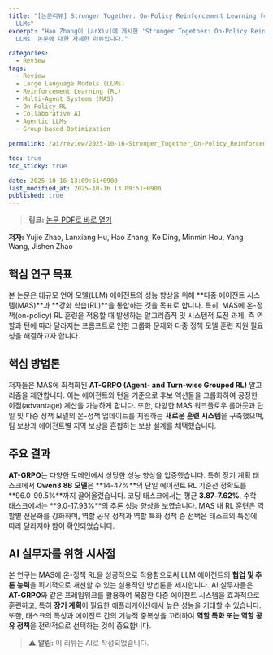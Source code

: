 ```yaml
---
title: "[논문리뷰] Stronger Together: On-Policy Reinforcement Learning for Collaborative
  LLMs"
excerpt: "Hao Zhang이 [arXiv]에 게시한 'Stronger Together: On-Policy Reinforcement Learning for Collaborative
  LLMs' 논문에 대한 자세한 리뷰입니다."

categories:
  - Review
tags:
  - Review
  - Large Language Models (LLMs)
  - Reinforcement Learning (RL)
  - Multi-Agent Systems (MAS)
  - On-Policy RL
  - Collaborative AI
  - Agentic LLMs
  - Group-based Optimization

permalink: /ai/review/2025-10-16-Stronger_Together_On-Policy_Reinforcement_Learning_for_Collaborative_LLMs/

toc: true
toc_sticky: true

date: 2025-10-16 13:09:51+0900
last_modified_at: 2025-10-16 13:09:51+0900
published: true
---
```

> **링크:** [논문 PDF로 바로 열기](https://arxiv.org/abs/2510.11062)

**저자:** Yujie Zhao, Lanxiang Hu, Hao Zhang, Ke Ding, Minmin Hou, Yang Wang, Jishen Zhao



## 핵심 연구 목표
본 논문은 대규모 언어 모델(LLM) 에이전트의 성능 향상을 위해 **다중 에이전트 시스템(MAS)**과 **강화 학습(RL)**을 통합하는 것을 목표로 합니다. 특히, MAS에 온-정책(on-policy) RL 훈련을 적용할 때 발생하는 알고리즘적 및 시스템적 도전 과제, 즉 역할과 턴에 따라 달라지는 프롬프트로 인한 그룹화 문제와 다중 정책 모델 훈련 지원 필요성을 해결하고자 합니다.

## 핵심 방법론
저자들은 MAS에 최적화된 **AT-GRPO (Agent- and Turn-wise Grouped RL)** 알고리즘을 제안합니다. 이는 에이전트와 턴을 기준으로 후보 액션들을 그룹화하여 공정한 이점(advantage) 계산을 가능하게 합니다. 또한, 다양한 MAS 워크플로우 롤아웃과 단일 및 다중 정책 모델의 온-정책 업데이트를 지원하는 **새로운 훈련 시스템**을 구축했으며, 팀 보상과 에이전트별 지역 보상을 혼합하는 보상 설계를 채택했습니다.

## 주요 결과
**AT-GRPO**는 다양한 도메인에서 상당한 성능 향상을 입증했습니다. 특히 장기 계획 태스크에서 **Qwen3 8B 모델**은 **14-47%**의 단일 에이전트 RL 기준선 정확도를 **96.0-99.5%**까지 끌어올렸습니다. 코딩 태스크에서는 평균 **3.87-7.62%**, 수학 태스크에서는 **9.0-17.93%**의 추론 성능 향상을 보였습니다. MAS 내 RL 훈련은 역할별 전문화를 강화하며, 역할 공유 정책과 역할 특화 정책 중 선택은 태스크의 특성에 따라 달라져야 함이 확인되었습니다.

## AI 실무자를 위한 시사점
본 연구는 MAS에 온-정책 RL을 성공적으로 적용함으로써 LLM 에이전트의 **협업 및 추론 능력**을 획기적으로 개선할 수 있는 실용적인 방법론을 제시합니다. AI 실무자들은 **AT-GRPO**와 같은 프레임워크를 활용하여 복잡한 다중 에이전트 시스템을 효과적으로 훈련하고, 특히 **장기 계획**이 필요한 애플리케이션에서 높은 성능을 기대할 수 있습니다. 또한, 태스크의 특성과 에이전트 간의 기능적 중복성을 고려하여 **역할 특화 또는 역할 공유 정책**을 전략적으로 선택하는 것이 중요합니다.

> ⚠️ **알림:** 이 리뷰는 AI로 작성되었습니다.